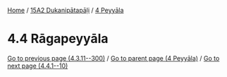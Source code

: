
[Home](/) / [15A2 Dukanipātapāḷi](../../15A2.md) / [4 Peyyāla](../4.md)

# 4.4 Rāgapeyyāla


[Go to previous page (4.3.11--300)](4.3/4.3.11--300.md) / [Go to parent page (4 Peyyāla)](../4.md) / [Go to next page (4.4.1--10)](4.4/4.4.1--10.md)


